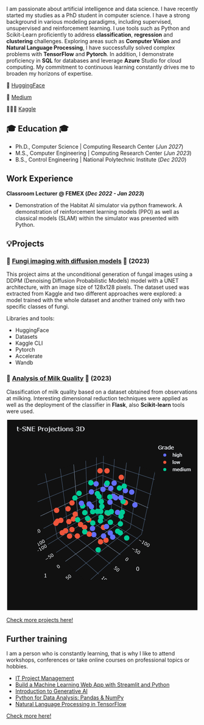 I am passionate about artificial intelligence and data science. I have recently started my studies as a PhD student in computer science. I have a strong background in various modeling paradigms, including supervised, unsupervised and reinforcement learning. I use tools such as Python and Scikit-Learn proficiently to address **classification**, **regression** and **clustering** challenges. Exploring areas such as **Computer Vision** and **Natural Language Processing**, I have successfully solved complex problems with **TensorFlow** and **Pytorch**. In addition, I demonstrate proficiency in **SQL** for databases and leverage **Azure** Studio for cloud computing. My commitment to continuous learning constantly drives me to broaden my horizons of expertise.

🤗 [HuggingFace](https://huggingface.co/MexicanVanGogh) 

📄 [Medium](https://medium.com/@galiciaz2021) 

👨🏾‍💻 [Kaggle](https://www.kaggle.com/miguelgalicia)



## 🎓 Education 🎓
- Ph.D., Computer Science | Computing Research Center (_Jun 2027_)
- M.S., Computer Engineering	| Computing Research Center (_Jun 2023_)
- B.S., Control Engineering | National Polytechnic Institute (_Dec 2020_)

## Work Experience
**Classroom Lecturer @ FEMEX (_Dec 2022 - Jan 2023_)**
- Demonstration of the Habitat AI simulator via python framework. A demonstration of reinforcement learning models (PPO) as well as classical models (SLAM) within the simulator was presented with Python.

## 💡Projects

### 🍄 [Fungi imaging with diffusion models](https://github.com/mikeagz/Mushroom-Diffusion) 🍄 (2023)
This project aims at the unconditional generation of fungal images using a DDPM (Denoising Diffusion Probabilistic Models) model with a UNET architecture, with an image size of 128x128 pixels. The dataset used was extracted from Kaggle and two different approaches were explored: a model trained with the whole dataset and another trained only with two specific classes of fungi.

Libraries and tools:
- HuggingFace
- Datasets
- Kaggle CLI
- Pytorch
- Accelerate
- Wandb

### 🐄 [Analysis of Milk Quality](https://github.com/mikeagz/Milk-Quality) 🐄 (2023)
Classification of milk quality based on a dataset obtained from observations at milking. Interesting dimensional reduction techniques were applied as well as the deployment of the classifier in **Flask**, also **Scikit-learn** tools were used.

<p align="center">
   <img src="https://github.com/mikeagz/portfolio/blob/main/assets/img/ProjectionsfromtSNE3D.png?raw=true" alt="Projection"/>
</p>



[Check more projects here!](more-projects.md)

## Further training
I am a person who is constantly learning, that is why I like to attend workshops, conferences or take online courses on professional topics or hobbies.

- [IT Project Management](https://drive.google.com/file/d/11AdWADj3LvfMMs7U44TOEAsLdaqnrxg9/view)
- [Build a Machine Learning Web App with Streamlit and Python](https://www.coursera.org/account/accomplishments/verify/LZMDYCJCR2UY)
- [Introduction to Generative AI](https://www.coursera.org/account/accomplishments/verify/TVYKF9C2XEMS)
- [Python for Data Analysis: Pandas & NumPy](https://www.coursera.org/account/accomplishments/verify/6QRKQ8GZFF5N)
- [Natural Language Processing in TensorFlow](https://www.coursera.org/account/accomplishments/certificate/A2SGRBHW4UYB)

[Check more here!](further-training.md)
